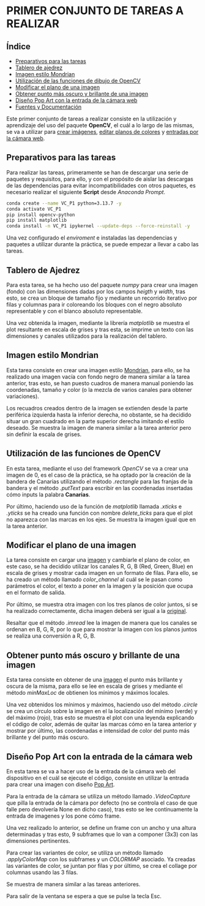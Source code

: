 <!-- @import "design/style.css" -->

# **PRIMER CONJUNTO DE TAREAS A REALIZAR**

## Índice

- [Preparativos para las tareas](#preparativos-para-las-tareas)
- [Tablero de ajedrez](#tablero-de-ajedrez)
- [Imagen estilo Mondrian](#imagen-estilo-mondrian)
- [Utilización de las funciones de dibujo de OpenCV](#utilización-de-las-funciones-de-dibujo-de-opencv)
- [Modificar el plano de una imagen](#modificar-el-plano-de-una-imagen)
- [Obtener punto más oscuro y brillante de una imagen](#obtener-punto-más-oscuro-y-brillante-de-una-imagen)
- [Diseño Pop Art con la entrada de la cámara web](#diseño-pop-art-con-la-entrada-de-la-cámara-web)
- [Fuentes y Documentación](#fuentes-y-documentacion)

Este primer conjunto de tareas a realizar consiste en la utilización y aprendizaje del uso del paquete **OpenCV**, el cuál a lo largo de las mismas, se va a utilizar para [crear imágenes](#utilización-de-las-funciones-de-dibujo-de-opencv), [editar planos de colores](#modificar-el-plano-de-una-imagen) y [entradas por la cámara web](#diseño-pop-art-con-la-entrada-de-la-cámara-web).

## Preparativos para las tareas

Para realizar las tareas, primeramente se han de descargar una serie de paquetes y requisitos, para ello, y con el propósito de aislar las descargas de las dependencias para evitar incompatibilidades con otros paquetes, es necesario realizar el siguiente **Script** desde *Anaconda Prompt*.

```bash
conda create --name VC_P1 python=3.13.7 -y
conda activate VC_P1
pip install opencv-python
pip install matplotlib
conda install -n VC_P1 ipykernel --update-deps --force-reinstall -y
```

Una vez configurado el *enviroment* e instaladas las dependencias y paquetes a utilizar durante la práctica, se puede empezar a llevar a cabo las tareas.

## Tablero de Ajedrez

Para esta tarea, se ha hecho uso del paquete *numpy* para crear una imagen (fondo) con las dimensiones dadas por los campos *heigth* y *width*, tras esto, se crea un bloque de tamaño fijo y mediante un recorrido iterativo por filas y columnas para ir coloreando los bloques con el negro absoluto representable y con el blanco absoluto representable.

Una vez obtenida la imagen, mediante la librería *matplotlib* se muestra el plot resultante en escala de grises y tras esta, se imprime un texto con las dimensiones y canales utilizados para la realización del tablero.

## Imagen estilo Mondrian

Esta tarea consiste en crear una imagen estilo [Mondrian](https://estudio-grafico.blogspot.com/2021/02/estilo-mondrian.html), para ello, se ha realizado una imagen vacía con fondo negro de manera similar a la tarea anterior, tras esto, se han puesto cuadros de manera manual poniendo las coordenadas, tamaño y color (o la mezcla de varios canales para obtener variaciones).

Los recuadros creados dentro de la imagen se extienden desde la parte periférica izquierda hasta la inferior derecha, no obstante, se ha decidido situar un gran cuadrado en la parte superior derecha imitando el estilo deseado. Se muestra la imagen de manera similar a la tarea anterior pero sin definir la escala de grises.

## Utilización de las funciones de OpenCV

En esta tarea, mediante el uso del framework *OpenCV* se va a crear una imagen de 0, es el caso de la práctica, se ha optado por la creación de la bandera de Canarias utilizando el método *.rectangle* para las franjas de la bandera y el método *.putText* para escribir en las coordenadas insertadas cómo inputs la palabra **Canarias**.

Por último, haciendo uso de la función de *matplotlib* llamada *.xticks* e *.yticks* se ha creado una función con nombre *delete_ticks* para que el plot no aparezca con las marcas en los ejes. Se muestra la imagen igual que en la tarea anterior.

## Modificar el plano de una imagen

La tarea consiste en cargar una [imagen](Resources/Imagen.jpg) y cambiarle el plano de color, en este caso, se ha decidido utilizar los canales R, G, B (Red, Green, Blue) en escala de grises y mostrar cada imagen en un formato de filas. Para ello, se ha creado un método llamado *color_channel* al cuál se le pasan como parámetros el color, el texto a poner en la imagen y la posición que ocupa en el formato de salida.

Por último, se muestra otra imagen con los tres planos de color juntos, si se ha realizado correctamente, dicha imagen deberá ser igual a la [original](Resources/Imagen.jpg).

Resaltar que el método *.imread* lee la imagen de manera que los canales se ordenan en B, G, R, por lo que para mostrar la imagen con los planos juntos se realiza una conversión a R, G, B.

## Obtener punto más oscuro y brillante de una imagen

Esta tarea consiste en obtener de una [imagen](Resources/Imagen.jpg) el punto más brillante y oscura de la misma, para ello se lee en escala de grises y mediante el método *minMaxLoc* de obtienen los mínimos y máximos locales.

Una vez obtenidos los mínimos y máximos, haciendo uso del método *.circle* se crea un círculo sobre la imagen en el la localización del mínimo (verde) y del máximo (rojo), tras esto se muestra el plot con una leyenda explicando el código de color, además de quitar las marcas cómo en la tarea anterior y mostrar por último, las coordenadas e intensidad de color del punto más brillante y del punto más oscuro.

## Diseño Pop Art con la entrada de la cámara web

En esta tarea se va a hacer uso de la entrada de la cámara web del dispositivo en el cuál se ejecute el código, consiste en utilizar la entrada para crear una imagen con diseño [Pop Art](https://es.wikipedia.org/wiki/Arte_pop).

Para la entrada de la cámara se utiliza un método llamado *.VideoCapture* que pilla la entrada de la cámara por defecto (no se controla el caso de que falle pero devolvería None en dicho caso), tras esto se lee continuamente la entrada de imagenes y los pone cómo frame.

Una vez realizado lo anterior, se define un frame con un ancho y una altura determinadas y tras esto, 9 subframes que lo van a componer (3x3) con las dimensiones pertinentes.

Para crear las variantes de color, se utiliza un método llamado *.applyColorMap* con los subframes y un *COLORMAP* asociado. Ya creadas las variantes de color, se juntan por filas y por último, se crea el collage por columnas usando las 3 filas.

Se muestra de manera similar a las tareas anteriores.

Para salir de la ventana se espera a que se pulse la tecla Esc.